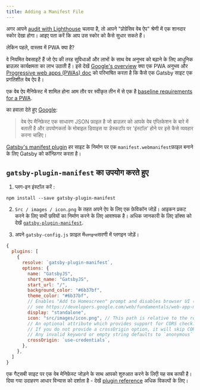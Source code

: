 ```yaml
---
title: Adding a Manifest File
---
```


अगर आपने [audit with Lighthouse](/docs/audit-with-lighthouse/) चलाया है, तो आपने "प्रोग्रेसिव वेब ऐप" श्रेणी में एक शानदार स्कोर देखा होगा। आइए पता करें कि आप उस स्कोर को कैसे सुधार सकते हैं।

लेकिन पहले, वास्तव में PWA क्या है?

वे नियमित वेबसाइटें हैं जो ऐप की तरह सुविधाओं और लाभों के साथ वेब अनुभव को बढ़ाने के लिए आधुनिक ब्राउज़र कार्यक्षमता का लाभ उठाती हैं। इसे देखें [Google's overview](https://developers.google.com/web/progressive-web-apps/) क्या एक PWA अनुभव और [Progressive web apps (PWAs) doc](/docs/progressive-web-app/) को परिभाषित करता है कि कैसे एक Gatsby साइट एक प्रगतिशील वेब ऐप है।

एक वेब ऐप मैनिफेस्ट में शामिल होना आम तौर पर स्वीकृत तीन में से एक है [baseline requirements for a PWA](https://alistapart.com/article/yes-that-web-project-should-be-a-pwa#section1).

का हवाला देते हुए [Google](https://developers.google.com/web/fundamentals/web-app-manifest/):

> वेब ऐप मैनिफ़ेस्ट एक साधारण JSON फ़ाइल है जो ब्राउज़र को आपके वेब एप्लिकेशन के बारे में बताती है और उपयोगकर्ता के मोबाइल डिवाइस या डेस्कटॉप पर 'इंस्टॉल' होने पर इसे कैसे व्यवहार करना चाहिए।

[Gatsby's manifest plugin](/packages/gatsby-plugin-manifest/) हर साइट के निर्माण पर एक `manifest.webmanifest`फ़ाइल बनाने के लिए Gatsby को कॉन्फ़िगर करता है।

## `gatsby-plugin-manifest` का उपयोग करते हुए

1.  प्लग-इन इंस्टॉल करें :

```shell
npm install --save gatsby-plugin-manifest
```

2. `Src / images / icon.png` के तहत अपने ऐप के लिए एक फ़ेविकॉन जोड़ें। आइकन प्रकट करने के लिए सभी छवियों का निर्माण करने के लिए आवश्यक है। अधिक जानकारी के लिए डॉक्स को देखें [`gatsby-plugin-manifest`](https://github.com/gatsbyjs/gatsby/blob/master/packages/gatsby-plugin-manifest/README.md).

3. अपने `gatsby-config.js` फ़ाइल में` प्लगइन्स `सरणी में प्लगइन जोड़ें।

```javascript:title=gatsby-config.js
{
  plugins: [
    {
      resolve: `gatsby-plugin-manifest`,
      options: {
        name: "GatsbyJS",
        short_name: "GatsbyJS",
        start_url: "/",
        background_color: "#6b37bf",
        theme_color: "#6b37bf",
        // Enables "Add to Homescreen" prompt and disables browser UI (including back button)
        // see https://developers.google.com/web/fundamentals/web-app-manifest/#display
        display: "standalone",
        icon: "src/images/icon.png", // This path is relative to the root of the site.
        // An optional attribute which provides support for CORS check.
        // If you do not provide a crossOrigin option, it will skip CORS for manifest.
        // Any invalid keyword or empty string defaults to `anonymous`
        crossOrigin: `use-credentials`,
      },
    },
  ]
}
```

एक गैट्सबी साइट पर एक वेब मेनिफ़ेस्ट जोड़ने के साथ आपको शुरुआत करने के लिएी यह सब काफी है। दिया गया उदाहरण आधार विन्यास को दर्शाता है - देखें [plugin reference](/packages/gatsby-plugin-manifest/?=gatsby-plugin-manifest#automatic-mode) अधिक विकल्पों के लिए।
